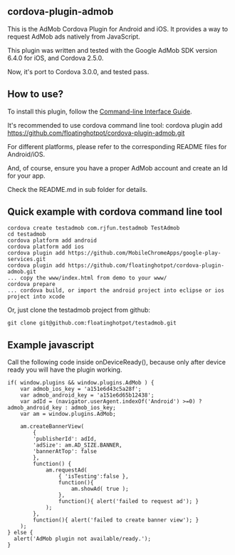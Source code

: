 cordova-plugin-admob
---------------------------
This is the AdMob Cordova Plugin for Android and iOS. It provides a way to request AdMob ads natively from JavaScript. 

This plugin was written and tested with the Google AdMob SDK version 6.4.0 for iOS, and Cordova 2.5.0.

Now, it's port to Cordova 3.0.0, and tested pass.

How to use?
---------------------------
To install this plugin, follow the [Command-line Interface Guide](http://cordova.apache.org/docs/en/edge/guide_cli_index.md.html#The%20Command-line%20Interface).

It's recommended to use cordova command line tool: 
cordova plugin add https://github.com/floatinghotpot/cordova-plugin-admob.git

For different platforms, please refer to the corresponding README files for Android/iOS.

And, of course, ensure you have a proper AdMob account and create an Id for your app.

Check the README.md in sub folder for details.

Quick example with cordova command line tool
------------------------------------------------
    cordova create testadmob com.rjfun.testadmob TestAdmob
    cd testadmob
    cordova platform add android
    cordova platform add ios
    cordova plugin add https://github.com/MobileChromeApps/google-play-services.git
    cordova plugin add https://github.com/floatinghotpot/cordova-plugin-admob.git
    ... copy the www/index.html from demo to your www/
    cordova prepare
    ... cordova build, or import the android project into eclipse or ios project into xcode

Or, just clone the testadmob project from github:

    git clone git@github.com:floatinghotpot/testadmob.git

Example javascript
-------------------------------------------------
Call the following code inside onDeviceReady(), because only after device ready you will have the plugin working.

    if( window.plugins && window.plugins.AdMob ) {
        var admob_ios_key = 'a151e6d43c5a28f';
        var admob_android_key = 'a151e6d65b12438';
        var adId = (navigator.userAgent.indexOf('Android') >=0) ? admob_android_key : admob_ios_key;
        var am = window.plugins.AdMob;
    
        am.createBannerView( 
            {
            'publisherId': adId,
            'adSize': am.AD_SIZE.BANNER,
            'bannerAtTop': false
            }, 
            function() {
        	    am.requestAd(
        		    { 'isTesting':false }, 
            		function(){
            			am.showAd( true );
            		}, 
            		function(){ alert('failed to request ad'); }
            	);
            }, 
            function(){ alert('failed to create banner view'); }
        );
    } else {
      alert('AdMob plugin not available/ready.');
    }

    
